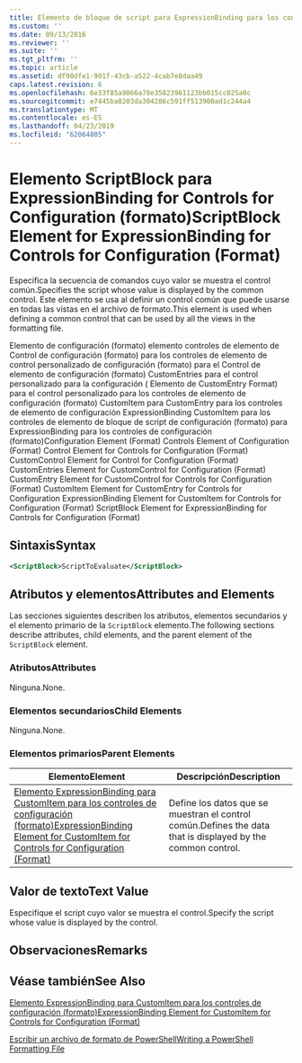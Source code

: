 ```yaml
---
title: Elemento de bloque de script para ExpressionBinding para los controles de configuración (formato) | Microsoft Docs
ms.custom: ''
ms.date: 09/13/2016
ms.reviewer: ''
ms.suite: ''
ms.tgt_pltfrm: ''
ms.topic: article
ms.assetid: df90dfe1-991f-43cb-a522-4cab7e8daa49
caps.latest.revision: 6
ms.openlocfilehash: 6e33f85a9066a78e35823961123bb015cc025a0c
ms.sourcegitcommit: e7445ba8203da304286c591ff513900ad1c244a4
ms.translationtype: MT
ms.contentlocale: es-ES
ms.lasthandoff: 04/23/2019
ms.locfileid: "62064805"
---
```

# <a name="scriptblock-element-for-expressionbinding-for-controls-for-configuration-format"></a><span data-ttu-id="de4a3-102">Elemento ScriptBlock para ExpressionBinding for Controls for Configuration (formato)</span><span class="sxs-lookup"><span data-stu-id="de4a3-102">ScriptBlock Element for ExpressionBinding for Controls for Configuration (Format)</span></span>

<span data-ttu-id="de4a3-103">Especifica la secuencia de comandos cuyo valor se muestra el control común.</span><span class="sxs-lookup"><span data-stu-id="de4a3-103">Specifies the script whose value is displayed by the common control.</span></span> <span data-ttu-id="de4a3-104">Este elemento se usa al definir un control común que puede usarse en todas las vistas en el archivo de formato.</span><span class="sxs-lookup"><span data-stu-id="de4a3-104">This element is used when defining a common control that can be used by all the views in the formatting file.</span></span>

<span data-ttu-id="de4a3-105">Elemento de configuración (formato) elemento controles de elemento de Control de configuración (formato) para los controles de elemento de control personalizado de configuración (formato) para el Control de elemento de configuración (formato) CustomEntries para el control personalizado para la configuración ( Elemento de CustomEntry Format) para el control personalizado para los controles de elemento de configuración (formato) CustomItem para CustomEntry para los controles de elemento de configuración ExpressionBinding CustomItem para los controles de elemento de bloque de script de configuración (formato) para ExpressionBinding para los controles de configuración (formato)</span><span class="sxs-lookup"><span data-stu-id="de4a3-105">Configuration Element (Format) Controls Element of Configuration (Format) Control Element for Controls for Configuration (Format) CustomControl Element for Control for Configuration (Format) CustomEntries Element for CustomControl for Configuration (Format) CustomEntry Element for CustomControl for Controls for Configuration (Format) CustomItem Element for CustomEntry for Controls for Configuration ExpressionBinding Element for CustomItem for Controls for Configuration (Format) ScriptBlock Element for ExpressionBinding for Controls for Configuration (Format)</span></span>

## <a name="syntax"></a><span data-ttu-id="de4a3-106">Sintaxis</span><span class="sxs-lookup"><span data-stu-id="de4a3-106">Syntax</span></span>

```xml
<ScriptBlock>ScriptToEvaluate</ScriptBlock>
```

## <a name="attributes-and-elements"></a><span data-ttu-id="de4a3-107">Atributos y elementos</span><span class="sxs-lookup"><span data-stu-id="de4a3-107">Attributes and Elements</span></span>

<span data-ttu-id="de4a3-108">Las secciones siguientes describen los atributos, elementos secundarios y el elemento primario de la `ScriptBlock` elemento.</span><span class="sxs-lookup"><span data-stu-id="de4a3-108">The following sections describe attributes, child elements, and the parent element of the `ScriptBlock` element.</span></span>

### <a name="attributes"></a><span data-ttu-id="de4a3-109">Atributos</span><span class="sxs-lookup"><span data-stu-id="de4a3-109">Attributes</span></span>

<span data-ttu-id="de4a3-110">Ninguna.</span><span class="sxs-lookup"><span data-stu-id="de4a3-110">None.</span></span>

### <a name="child-elements"></a><span data-ttu-id="de4a3-111">Elementos secundarios</span><span class="sxs-lookup"><span data-stu-id="de4a3-111">Child Elements</span></span>

<span data-ttu-id="de4a3-112">Ninguna.</span><span class="sxs-lookup"><span data-stu-id="de4a3-112">None.</span></span>

### <a name="parent-elements"></a><span data-ttu-id="de4a3-113">Elementos primarios</span><span class="sxs-lookup"><span data-stu-id="de4a3-113">Parent Elements</span></span>

|<span data-ttu-id="de4a3-114">Elemento</span><span class="sxs-lookup"><span data-stu-id="de4a3-114">Element</span></span>|<span data-ttu-id="de4a3-115">Descripción</span><span class="sxs-lookup"><span data-stu-id="de4a3-115">Description</span></span>|
|-------------|-----------------|
|[<span data-ttu-id="de4a3-116">Elemento ExpressionBinding para CustomItem para los controles de configuración (formato)</span><span class="sxs-lookup"><span data-stu-id="de4a3-116">ExpressionBinding Element for CustomItem for Controls for Configuration (Format)</span></span>](./expressionbinding-element-for-customitem-for-controls-for-configuration-format.md)|<span data-ttu-id="de4a3-117">Define los datos que se muestran el control común.</span><span class="sxs-lookup"><span data-stu-id="de4a3-117">Defines the data that is displayed by the common control.</span></span>|

## <a name="text-value"></a><span data-ttu-id="de4a3-118">Valor de texto</span><span class="sxs-lookup"><span data-stu-id="de4a3-118">Text Value</span></span>

<span data-ttu-id="de4a3-119">Especifique el script cuyo valor se muestra el control.</span><span class="sxs-lookup"><span data-stu-id="de4a3-119">Specify the script whose value is displayed by the control.</span></span>

## <a name="remarks"></a><span data-ttu-id="de4a3-120">Observaciones</span><span class="sxs-lookup"><span data-stu-id="de4a3-120">Remarks</span></span>

## <a name="see-also"></a><span data-ttu-id="de4a3-121">Véase también</span><span class="sxs-lookup"><span data-stu-id="de4a3-121">See Also</span></span>

[<span data-ttu-id="de4a3-122">Elemento ExpressionBinding para CustomItem para los controles de configuración (formato)</span><span class="sxs-lookup"><span data-stu-id="de4a3-122">ExpressionBinding Element for CustomItem for Controls for Configuration (Format)</span></span>](./expressionbinding-element-for-customitem-for-controls-for-configuration-format.md)

[<span data-ttu-id="de4a3-123">Escribir un archivo de formato de PowerShell</span><span class="sxs-lookup"><span data-stu-id="de4a3-123">Writing a PowerShell Formatting File</span></span>](./writing-a-powershell-formatting-file.md)
